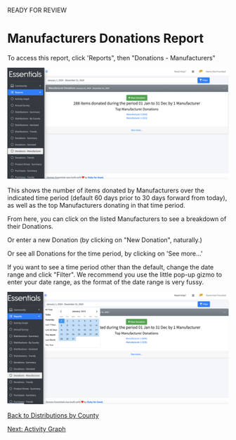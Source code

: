 READY FOR REVIEW
# Manufacturers Donations Report

To access this report,  click 'Reports", then "Donations - Manufacturers"

![manufacturer_donations_report_default](images/reports/reports_manufacturer_donations_1.png)


This shows the number of items donated by Manufacturers over the indicated time period (default 60 days prior to 30 days forward from today), as well as the top Manufacturers donating in that time period.

From here, you can click on the listed Manufacturers to see a breakdown of their Donations.

Or enter a new Donation (by clicking on "New Donation", naturally.)

Or see all Donations for the time period, by clicking on 'See more...'

If you want to see a time period other than the default,  change the date range and click "Filter".  We recommend you use the little pop-up gizmo to enter your date range, as the format of the date range is very fussy.

![Manufacturer_Donations_date_range_gizmo](images/reports/reports_manufacturer_donations_2.png)


[Back to Distributions by County](reports_distributions_by_county.md)

[Next: Activity Graph](reports_activity_graph.md)